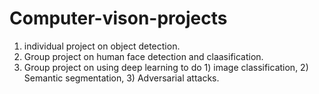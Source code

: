 # Computer-vison-projects
1. individual project on object detection.
2. Group project on human face detection and claasification.
3. Group project on using deep learning to do 1) image classification, 2) Semantic segmentation, 3) Adversarial attacks.

